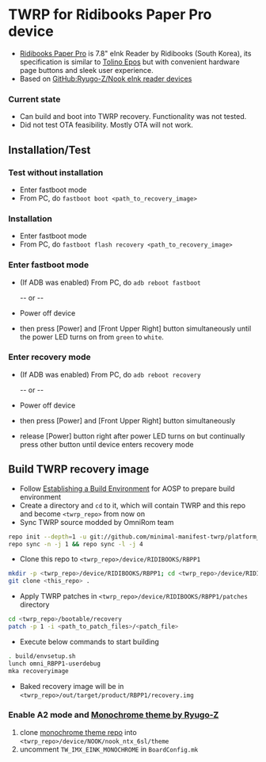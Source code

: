 # TWRP for Ridibooks Paper Pro device
 - [Ridibooks Paper Pro](https://paper.ridibooks.com/Detail/400000828) is 7.8" eInk Reader by Ridibooks (South Korea), its specification is similar to [Tolino Epos](https://mytolino.com/tolino-epos/7-8-inch-ebook-reader/) but with convenient hardware page buttons and sleek user experience.
 - Based on [GitHub:Ryugo-Z/Nook eInk reader devices](https://github.com/Ryogo-Z/nook_ntx_6sl_twrp)

### Current state
 - Can build and boot into TWRP recovery. Functionality was not tested.
 - Did not test OTA feasibility. Mostly OTA will not work.


## Installation/Test

### Test without installation
 - Enter fastboot mode
 - From PC, do `fastboot boot <path_to_recovery_image>`

### Installation
 - Enter fastboot mode
 - From PC, do `fastboot flash recovery <path_to_recovery_image>`

### Enter fastboot mode
- (If ADB was enabled) From PC, do `adb reboot fastboot`

   -- or --
   
- Power off device
- then press [Power] and [Front Upper Right] button simultaneously until the power LED turns on from `green` to `white`.

### Enter recovery mode
- (If ADB was enabled) From PC, do `adb reboot recovery`

   -- or --
   
 - Power off device
 - then press [Power] and [Front Upper Right] button simultaneously
 - release [Power] button right after power LED turns on but continually press other button until device enters recovery mode


## Build TWRP recovery image
* Follow [Establishing a Build Environment](https://source.android.com/setup/build/initializing) for AOSP to prepare build environment
* Create a directory and `cd` to it, which will contain TWRP and this repo and become `<twrp_repo>` from now on
* Sync TWRP source modded by OmniRom team
```bash
repo init --depth=1 -u git://github.com/minimal-manifest-twrp/platform_manifest_twrp_omni.git -b twrp-5.1
repo sync -n -j 1 && repo sync -l -j 4
```
* Clone this repo to `<twrp_repo>/device/RIDIBOOKS/RBPP1`
```bash
mkdir -p <twrp_repo>/device/RIDIBOOKS/RBPP1; cd <twrp_repo>/device/RIDIBOOKS/RBPP1
git clone <this_repo> .
```
* Apply TWRP patches in `<twrp_repo>/device/RIDIBOOKS/RBPP1/patches` directory
```bash
cd <twrp_repo>/bootable/recovery
patch -p 1 -i <path_to_patch_files>/<patch_file>
```
* Execute below commands to start building
```bash
. build/envsetup.sh
lunch omni_RBPP1-userdebug
mka recoveryimage
```
* Baked recovery image will be in `<twrp_repo>/out/target/product/RBPP1/recovery.img`

### Enable A2 mode and [Monochrome theme by Ryugo-Z](https://github.com/Ryogo-Z/twrp_monochrome_portrait_hdpi_theme)
1. clone [monochrome theme repo](https://github.com/Ryogo-Z/twrp_monochrome_portrait_hdpi_theme) into `<twrp_repo>/device/NOOK/nook_ntx_6sl/theme`
1. uncomment `TW_IMX_EINK_MONOCHROME` in `BoardConfig.mk`
